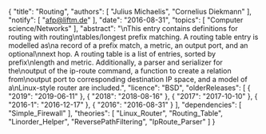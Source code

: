 {
    "title": "Routing",
    "authors": [
        "Julius Michaelis",
        "Cornelius Diekmann"
    ],
    "notify": [
        "afp@liftm.de"
    ],
    "date": "2016-08-31",
    "topics": [
        "Computer science/Networks"
    ],
    "abstract": "\nThis entry contains definitions for routing with routing\ntables/longest prefix matching.  A routing table entry is modelled as\na record of a prefix match, a metric, an output port, and an optional\nnext hop. A routing table is a list of entries, sorted by prefix\nlength and metric. Additionally, a parser and serializer for the\noutput of the ip-route command, a function to create a relation from\noutput port to corresponding destination IP space, and a model of a\nLinux-style router are included.",
    "licence": "BSD",
    "olderReleases": [
        {
            "2019": "2019-06-11"
        },
        {
            "2018": "2018-08-16"
        },
        {
            "2017": "2017-10-10"
        },
        {
            "2016-1": "2016-12-17"
        },
        {
            "2016": "2016-08-31"
        }
    ],
    "dependencies": [
        "Simple_Firewall"
    ],
    "theories": [
        "Linux_Router",
        "Routing_Table",
        "Linorder_Helper",
        "ReversePathFiltering",
        "IpRoute_Parser"
    ]
}
